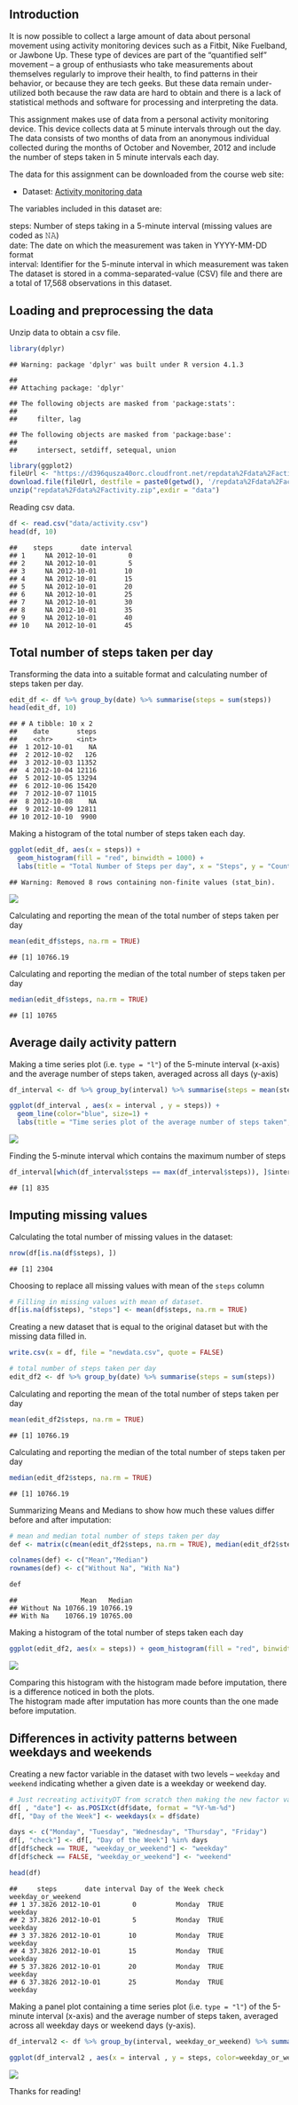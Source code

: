 ## Introduction

It is now possible to collect a large amount of data about personal
movement using activity monitoring devices such as a Fitbit, Nike
Fuelband, or Jawbone Up. These type of devices are part of the
“quantified self” movement – a group of enthusiasts who take
measurements about themselves regularly to improve their health, to find
patterns in their behavior, or because they are tech geeks. But these
data remain under-utilized both because the raw data are hard to obtain
and there is a lack of statistical methods and software for processing
and interpreting the data.

This assignment makes use of data from a personal activity monitoring
device. This device collects data at 5 minute intervals through out the
day. The data consists of two months of data from an anonymous
individual collected during the months of October and November, 2012 and
include the number of steps taken in 5 minute intervals each day.

The data for this assignment can be downloaded from the course web site:

-   Dataset: [Activity monitoring
    data](https://d396qusza40orc.cloudfront.net/repdata%2Fdata%2Factivity.zip)

The variables included in this dataset are:

steps: Number of steps taking in a 5-minute interval (missing values are
coded as 𝙽𝙰) </br> date: The date on which the measurement was taken in
YYYY-MM-DD format </br> interval: Identifier for the 5-minute interval
in which measurement was taken </br> The dataset is stored in a
comma-separated-value (CSV) file and there are a total of 17,568
observations in this dataset.

## Loading and preprocessing the data

Unzip data to obtain a csv file.

``` r
library(dplyr)
```

    ## Warning: package 'dplyr' was built under R version 4.1.3

    ## 
    ## Attaching package: 'dplyr'

    ## The following objects are masked from 'package:stats':
    ## 
    ##     filter, lag

    ## The following objects are masked from 'package:base':
    ## 
    ##     intersect, setdiff, setequal, union

``` r
library(ggplot2)
fileUrl <- "https://d396qusza40orc.cloudfront.net/repdata%2Fdata%2Factivity.zip"
download.file(fileUrl, destfile = paste0(getwd(), '/repdata%2Fdata%2Factivity.zip'), method = "curl")
unzip("repdata%2Fdata%2Factivity.zip",exdir = "data")
```

Reading csv data.

``` r
df <- read.csv("data/activity.csv")
head(df, 10)
```

    ##    steps       date interval
    ## 1     NA 2012-10-01        0
    ## 2     NA 2012-10-01        5
    ## 3     NA 2012-10-01       10
    ## 4     NA 2012-10-01       15
    ## 5     NA 2012-10-01       20
    ## 6     NA 2012-10-01       25
    ## 7     NA 2012-10-01       30
    ## 8     NA 2012-10-01       35
    ## 9     NA 2012-10-01       40
    ## 10    NA 2012-10-01       45

## Total number of steps taken per day

Transforming the data into a suitable format and calculating number of
steps taken per day.

``` r
edit_df <- df %>% group_by(date) %>% summarise(steps = sum(steps))
head(edit_df, 10)
```

    ## # A tibble: 10 x 2
    ##    date       steps
    ##    <chr>      <int>
    ##  1 2012-10-01    NA
    ##  2 2012-10-02   126
    ##  3 2012-10-03 11352
    ##  4 2012-10-04 12116
    ##  5 2012-10-05 13294
    ##  6 2012-10-06 15420
    ##  7 2012-10-07 11015
    ##  8 2012-10-08    NA
    ##  9 2012-10-09 12811
    ## 10 2012-10-10  9900

Making a histogram of the total number of steps taken each day.

``` r
ggplot(edit_df, aes(x = steps)) + 
  geom_histogram(fill = "red", binwidth = 1000) + 
  labs(title = "Total Number of Steps per day", x = "Steps", y = "Counts")
```

    ## Warning: Removed 8 rows containing non-finite values (stat_bin).

![](PA1_template_files/figure-markdown_github/unnamed-chunk-4-1.png)

Calculating and reporting the mean of the total number of steps taken
per day

``` r
mean(edit_df$steps, na.rm = TRUE)
```

    ## [1] 10766.19

Calculating and reporting the median of the total number of steps taken
per day

``` r
median(edit_df$steps, na.rm = TRUE)
```

    ## [1] 10765

## Average daily activity pattern

Making a time series plot (i.e. `𝚝𝚢𝚙𝚎 = "𝚕"`) of the 5-minute interval
(x-axis) and the average number of steps taken, averaged across all days
(y-axis)

``` r
df_interval <- df %>% group_by(interval) %>% summarise(steps = mean(steps, na.rm = TRUE))

ggplot(df_interval , aes(x = interval , y = steps)) + 
  geom_line(color="blue", size=1) + 
  labs(title = "Time series plot of the average number of steps taken", x = "Interval", y = "Avg. Steps per day")
```

![](PA1_template_files/figure-markdown_github/unnamed-chunk-7-1.png)

Finding the 5-minute interval which contains the maximum number of steps

``` r
df_interval[which(df_interval$steps == max(df_interval$steps)), ]$interval
```

    ## [1] 835

## Imputing missing values

Calculating the total number of missing values in the dataset:

``` r
nrow(df[is.na(df$steps), ])
```

    ## [1] 2304

Choosing to replace all missing values with mean of the `steps` column

``` r
# Filling in missing values with mean of dataset. 
df[is.na(df$steps), "steps"] <- mean(df$steps, na.rm = TRUE)
```

Creating a new dataset that is equal to the original dataset but with
the missing data filled in.

``` r
write.csv(x = df, file = "newdata.csv", quote = FALSE)
```

``` r
# total number of steps taken per day
edit_df2 <- df %>% group_by(date) %>% summarise(steps = sum(steps))
```

Calculating and reporting the mean of the total number of steps taken
per day

``` r
mean(edit_df2$steps, na.rm = TRUE)
```

    ## [1] 10766.19

Calculating and reporting the median of the total number of steps taken
per day

``` r
median(edit_df2$steps, na.rm = TRUE)
```

    ## [1] 10766.19

Summarizing Means and Medians to show how much these values differ
before and after imputation:

``` r
# mean and median total number of steps taken per day
def <- matrix(c(mean(edit_df2$steps, na.rm = TRUE), median(edit_df2$steps, na.rm = TRUE), mean(edit_df$steps, na.rm = TRUE), median(edit_df$steps, na.rm = TRUE)),ncol=2,byrow=TRUE)

colnames(def) <- c("Mean","Median")
rownames(def) <- c("Without Na", "With Na")

def
```

    ##                Mean   Median
    ## Without Na 10766.19 10766.19
    ## With Na    10766.19 10765.00

Making a histogram of the total number of steps taken each day

``` r
ggplot(edit_df2, aes(x = steps)) + geom_histogram(fill = "red", binwidth = 1000) + labs(title = "Total Number of Steps per day", x = "Steps", y = "Counts")
```

![](PA1_template_files/figure-markdown_github/unnamed-chunk-16-1.png)

Comparing this histogram with the histogram made before imputation,
there is a difference noticed in both the plots.  
The histogram made after imputation has more counts than the one made
before imputation.

## Differences in activity patterns between weekdays and weekends

Creating a new factor variable in the dataset with two levels –
`weekday` and `weekend` indicating whether a given date is a weekday or
weekend day.

``` r
# Just recreating activityDT from scratch then making the new factor variable. (No need to, just want to be clear on what the entire process is.) 
df[ , "date"] <- as.POSIXct(df$date, format = "%Y-%m-%d")
df[, "Day of the Week"] <- weekdays(x = df$date)

days <- c("Monday", "Tuesday", "Wednesday", "Thursday", "Friday")
df[, "check"] <- df[, "Day of the Week"] %in% days
df[df$check == TRUE, "weekday_or_weekend"] <- "weekday"
df[df$check == FALSE, "weekday_or_weekend"] <- "weekend"

head(df)
```

    ##     steps       date interval Day of the Week check weekday_or_weekend
    ## 1 37.3826 2012-10-01        0          Monday  TRUE            weekday
    ## 2 37.3826 2012-10-01        5          Monday  TRUE            weekday
    ## 3 37.3826 2012-10-01       10          Monday  TRUE            weekday
    ## 4 37.3826 2012-10-01       15          Monday  TRUE            weekday
    ## 5 37.3826 2012-10-01       20          Monday  TRUE            weekday
    ## 6 37.3826 2012-10-01       25          Monday  TRUE            weekday

Making a panel plot containing a time series plot (i.e. `𝚝𝚢𝚙𝚎 = "𝚕"`) of
the 5-minute interval (x-axis) and the average number of steps taken,
averaged across all weekday days or weekend days (y-axis).

``` r
df_interval2 <- df %>% group_by(interval, weekday_or_weekend) %>% summarise(steps = mean(steps, na.rm = TRUE), .groups = "drop")

ggplot(df_interval2 , aes(x = interval , y = steps, color=weekday_or_weekend)) + geom_line() + labs(title = "Avg. Daily Steps by Weektype", x = "Interval", y = "No. of Steps") + facet_wrap(~weekday_or_weekend , ncol = 1, nrow=2)
```

![](PA1_template_files/figure-markdown_github/unnamed-chunk-18-1.png)

Thanks for reading!
